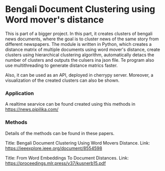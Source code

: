 Bengali Document Clustering using Word mover's distance
======================================================

This is part of a bigger project. In this part, it creates clusters of bengali news documents, where the goal is to cluster news of the same story from different newspapers. The module is written in Python, which creates a distance matrix of multiple documents using word mover's distance, create clusters using hierarchical clustering algorithm, automatically detacs the number of clusters and outputs the culsers ina json file. Te program also use multithreading to generate distance matrics faster. 

Also, it can be used as an API, deployed in cherrypy server. Moreover, a visualization of the created clusters can also be shown.

### Application

A realtime searvice can be found created using this methods in <https://news.pipilika.com/>

### Methods

Details of the methods can be found in these papers.

Title: Bengali Document Clustering Using Word Movers Distance. Link: <https://ieeexplore.ieee.org/document/8554598>

Title: From Word Embeddings To Document Distances. Link: <https://proceedings.mlr.press/v37/kusnerb15.pdf>

